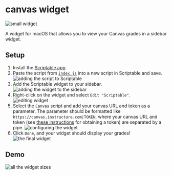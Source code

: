 # canvas widget

![small widget](/assets/small.png)

A widget for macOS that allows you to view your Canvas grades in a sidebar widget.

## Setup

1. Install the [Scriptable app](https://scriptable.app/mac-beta/).
2. Paste the script from [`index.js`](https://raw.githubusercontent.com/maggie-j-liu/canvas-widget/main/index.js) into a new script in Scriptable and save. ![adding the script to Scriptable](/assets/add_to_scriptable.png)
3. Add the Scriptable widget to your sidebar. ![adding the widget to the sidebar](/assets/addwidget.png)
4. Right-click on the widget and select `Edit "Scriptable"`. ![editing widget](/assets/editmenu.png)
5. Select the `Canvas` script and add your canvas URL and token as a parameter. The parameter should be formatted like `https://canvas.instructure.com|TOKEN`, where your canvas URL and token (see [these instructions](https://community.canvaslms.com/t5/Student-Guide/How-do-I-manage-API-access-tokens-as-a-student/ta-p/273) for obtaining a token) are separated by a pipe. ![configuring the widget](/assets/configure.png)
6. Click `Done`, and your widget should display your grades!
   ![the final widget](/assets/final.png)

## Demo

![all the widget sizes](/assets/allwidgets.png)
